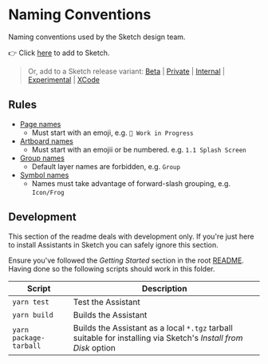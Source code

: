 # Naming Conventions

Naming conventions used by the Sketch design team.

👉 Click
[here](https://add-sketch-assistant.now.sh/api/main?pkg=@sketch-hq/sketch-naming-conventions-assistant)
to add to Sketch.

> Or, add to a Sketch release variant:
> [Beta](https://add-sketch-assistant.now.sh/api/main?variant=beta&pkg=@sketch-hq/sketch-naming-conventions-assistant)
> |
> [Private](https://add-sketch-assistant.now.sh/api/main?variant=private&pkg=@sketch-hq/sketch-naming-conventions-assistant)
> |
> [Internal](https://add-sketch-assistant.now.sh/api/main?variant=internal&pkg=@sketch-hq/sketch-naming-conventions-assistant)
> |
> [Experimental](https://add-sketch-assistant.now.sh/api/main?variant=experimental&pkg=@sketch-hq/sketch-naming-conventions-assistant)
> |
> [XCode](https://add-sketch-assistant.now.sh/api/main?variant=xcode&pkg=@sketch-hq/sketch-naming-conventions-assistant)

## Rules

- [Page names](https://github.com/sketch-hq/sketch-assistant-core-rules/tree/master/src/rules/name-pattern-pages)
  - Must start with an emoji, e.g. `🚧 Work in Progress`
- [Artboard names](https://github.com/sketch-hq/sketch-assistant-core-rules/tree/master/src/rules/name-pattern-artboards)
  - Must start with an emojii or be numbered. e.g. `1.1 Splash Screen`
- [Group names](https://github.com/sketch-hq/sketch-assistant-core-rules/tree/master/src/rules/name-pattern-groups)
  - Default layer names are forbidden, e.g. `Group`
- [Symbol names](https://github.com/sketch-hq/sketch-assistant-core-rules/tree/master/src/rules/name-pattern-symbols)
  - Names must take advantage of forward-slash grouping, e.g. `Icon/Frog`

## Development

This section of the readme deals with development only. If you're just here to install Assistants in
Sketch you can safely ignore this section.

Ensure you've followed the _Getting Started_ section in the root [README](../../). Having done so
the following scripts should work in this folder.

| Script                 | Description                                                                                                     |
| ---------------------- | --------------------------------------------------------------------------------------------------------------- |
| `yarn test`            | Test the Assistant                                                                                              |
| `yarn build`           | Builds the Assistant                                                                                            |
| `yarn package-tarball` | Builds the Assistant as a local `*.tgz` tarball suitable for installing via Sketch's _Install from Disk_ option |
